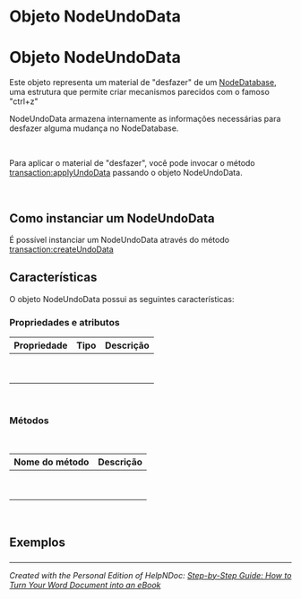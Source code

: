 # Objeto NodeUndoData

# Objeto NodeUndoData

Este objeto representa um material de "desfazer" de um [NodeDatabase](<NodeDatabase.md>), uma estrutura que permite criar mecanismos parecidos com o famoso "ctrl+z"

NodeUndoData armazena internamente as informações necessárias para desfazer alguma mudança no NodeDatabase.

&nbsp;

Para aplicar o material de "desfazer", você pode invocar o método [transaction:applyUndoData](<ObjetoNodeTransaction.md#applyUndoData()>) passando o objeto NodeUndoData.

&nbsp;

## Como instanciar um NodeUndoData

É possível instanciar um NodeUndoData através do método [transaction:createUndoData](<ObjetoNodeTransaction.md#createUndoData()>)

[](<Caracteristicasdetodasastagsvisu.md>)

## Características

O objeto NodeUndoData possui as seguintes características:

### Propriedades e atributos

| **Propriedade** | Tipo | Descrição |
| --- | --- | --- |
| &nbsp; | &nbsp; | &nbsp; |
| &nbsp; | &nbsp; | &nbsp; |


&nbsp;

### Métodos

&nbsp;

| **Nome do método** | Descrição |
| --- | --- |
| &nbsp; | &nbsp; |
| &nbsp; | &nbsp; |


&nbsp;

## Exemplos

### 
***
_Created with the Personal Edition of HelpNDoc: [Step-by-Step Guide: How to Turn Your Word Document into an eBook](<https://www.helpndoc.com/step-by-step-guides/how-to-convert-a-word-docx-file-to-an-epub-or-kindle-ebook/>)_
